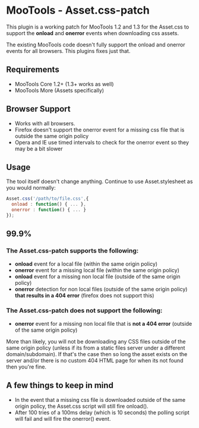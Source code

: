 # MooTools - Asset.css-patch

This plugin is a working patch for MooTools 1.2 and 1.3 for the Asset.css to support the **onload** and **onerror** events when downloading css assets.

The existing MooTools code doesn't fully support the onload and onerror events for all browsers. This plugins fixes just that.

## Requirements

- MooTools Core 1.2+ (1.3+ works as well)
- MooTools More (Assets specifically)

## Browser Support

- Works with all browsers.
- Firefox doesn't support the onerror event for a missing css file that is outside the same origin policy
- Opera and IE use timed intervals to check for the onerror event so they may be a bit slower

## Usage

The tool itself doesn't change anything. Continue to use Asset.stylesheet as you would normally:

```javascript
Asset.css('/path/to/file.css',{
  onload : function() { ... },
  onerror : function() { ... }
});
```

## 99.9%

### The Asset.css-patch supports the following:

- **onload** event for a local file (within the same origin policy)
- **onerror** event for a missing local file (within the same origin policy)
- **onload** event for a missing non local file (outside of the same origin policy)
- **onerror** detection for non local files (outside of the same origin policy) **that results in a 404 error** (firefox does not support this)

### The Asset.css-patch **does not support** the following:

- **onerror** event for a missing non local file that is **not a 404 error** (outside of the same origin policy)

More than likely, you will not be downloading any CSS files outside of the same origin policy (unless if its from a static files server under a different domain/subdomain). If that's the case then so long the asset exists on the server and/or there is no custom 404 HTML page for when its not found then you're fine.

## A few things to keep in mind

- In the event that a missing css file is downloaded outside of the same origin policy, the Asset.css script will still fire onload().
- After 100 tries of a 100ms delay (which is 10 seconds) the polling script will fail and will fire the onerror() event.
